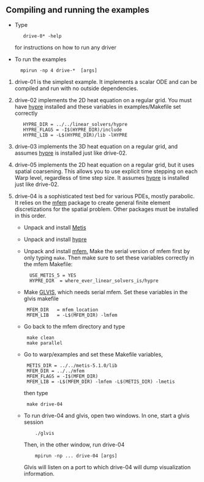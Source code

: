## Compiling and running the examples

- Type

         drive-0* -help

   for instructions on how to run any driver

-  To run the examples
   
         mpirun -np 4 drive-*  [args]


1. drive-01 is the simplest example.  It implements a scalar ODE and can be
  compiled and run with no outside dependencies.

2. drive-02 implements the 2D heat equation on a regular grid.  You must have
   [hypre](https://computation-rnd.llnl.gov/linear_solvers/software.php)
   installed and these variables in examples/Makefile set correctly
    
          HYPRE_DIR = ../../linear_solvers/hypre
          HYPRE_FLAGS = -I$(HYPRE_DIR)/include
          HYPRE_LIB = -L$(HYPRE_DIR)/lib -lHYPRE


3. drive-03 implements the 3D heat equation on a regular grid, and assumes 
   [hypre](https://computation-rnd.llnl.gov/linear_solvers/software.php) 
   is installed just like drive-02.

4. drive-05 implements the 2D heat equation on a regular grid, but it
   uses spatial coarsening.  This allows you to use explicit time stepping
   on each Warp level, regardless of time step size.  It assumes 
   [hypre](https://computation-rnd.llnl.gov/linear_solvers/software.php) 
   is installed just like drive-02.

5. drive-04 is a sophisticated test bed for various PDEs, mostly parabolic.  It relies
   on the [mfem](https://code.google.com/p/mfem/)
   package to create general finite element discretizations for the spatial problem.
   Other packages must be installed in this order.
     + Unpack and install [Metis](http://glaros.dtc.umn.edu/gkhome/metis/metis/overview)
     + Unpack and install 
       [hypre](https://computation-rnd.llnl.gov/linear_solvers/software.php) 
     + Unpack and install 
       [mfem.](https://code.google.com/p/mfem/)
       Make the serial version of mfem first by only typing ``make``.
       Then make sure to set these variables correctly in the mfem Makefile:
       
             USE_METIS_5 = YES
             HYPRE_DIR  = where_ever_linear_solvers_is/hypre 
   
     + Make [GLVIS](https://code.google.com/p/glvis/), which needs serial mfem.
       Set these variables in the glvis makefile
            
            MFEM_DIR   = mfem_location
            MFEM_LIB   = -L$(MFEM_DIR) -lmfem

     + Go back to the mfem directory and type
     
            make clean
            make parallel

     + Go to warp/examples and set these Makefile variables, 

            METIS_DIR = ../../metis-5.1.0/lib
            MFEM_DIR = ../../mfem
            MFEM_FLAGS = -I$(MFEM_DIR)
            MFEM_LIB = -L$(MFEM_DIR) -lmfem -L$(METIS_DIR) -lmetis
       
       then type
            
            make drive-04

     + To run drive-04 and glvis, open two windows.  In one, start a glvis session
      
               ./glvis
  
         Then, in the other window, run drive-04
      
               mpirun -np ... drive-04 [args]
         
         Glvis will listen on a port to which drive-04 will dump visualization information.


